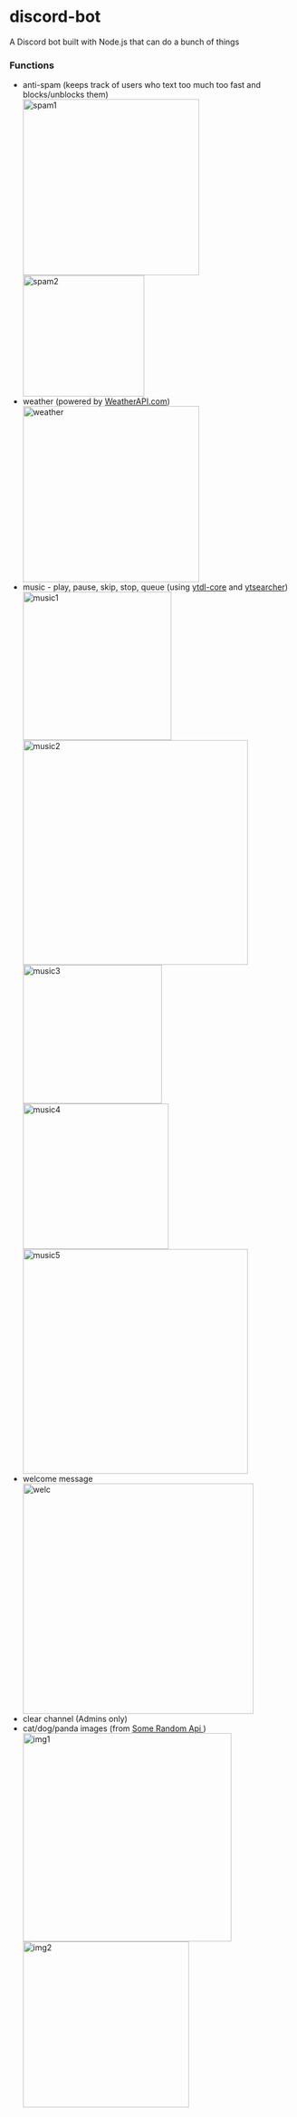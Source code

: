 # discord-bot
A Discord bot built with Node.js that can do a bunch of things

### Functions
<ul>
    <li>anti-spam (keeps track of users who text too much too fast and blocks/unblocks them)</li>
        <img width="311" alt="spam1" src="https://user-images.githubusercontent.com/69793895/126888445-773c3fa8-2253-4a19-96b0-a250074b1e7f.png">
    <br>
        <img width="214" alt="spam2" src="https://user-images.githubusercontent.com/69793895/126888446-9d06200f-4053-406c-b2b5-4c839553479b.png">
    <li>weather (powered by <a href="https://www.weatherapi.com/" title="Weather API">WeatherAPI.com</a>)</li> 
        <img width="311" alt="weather" src="https://user-images.githubusercontent.com/69793895/126888181-ed22b14d-459c-49b7-8b0e-834d62987bab.png">
    <li>music - play, pause, skip, stop, queue (using  <a href="https://www.npmjs.com/package/ytdl-core">ytdl-core</a> and 
        <a href="https://www.npmjs.com/package/ytsearcher">ytsearcher</a>)</li>
        <img width="262" alt="music1" src="https://user-images.githubusercontent.com/69793895/126888296-4a8c16d5-88d2-47bb-a569-3c2149e1d87b.png">
        <img width="397" alt="music2" src="https://user-images.githubusercontent.com/69793895/126888330-d276bd94-8f97-43b3-b425-3eff9eb0c9e0.png">
    <br>
        <img width="245" alt="music3" src="https://user-images.githubusercontent.com/69793895/126888341-1457be28-e0ed-45eb-ae7b-fba87a95b437.png">
        <img width="257" alt="music4" src="https://user-images.githubusercontent.com/69793895/126888355-fd3487f9-c1c6-4e50-8b25-a9a2188ac4c8.png">
    <br>
        <img width="397" alt="music5" src="https://user-images.githubusercontent.com/69793895/126888403-3bc662ba-c47a-4cd7-93a0-600d4665612e.png">
    <li>welcome message</li>
        <img width="407" alt="welc" src="https://user-images.githubusercontent.com/69793895/126888419-22aeb088-9f26-40f4-83d6-f57cb283e65d.png">
    <li>clear channel (Admins only)</li>
    <li>cat/dog/panda images (from <a href="https://some-random-api.ml/">Some Random Api </a>) </li>
        <img width="368" alt="img1" src="https://user-images.githubusercontent.com/69793895/126888256-d8a14d53-1c10-4b49-b191-21077c50e18c.png">
        <img width="293" alt="img2" src="https://user-images.githubusercontent.com/69793895/126888270-6b399a2f-a092-49e3-af12-a87036321cce.png">
</ul>
